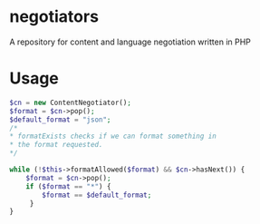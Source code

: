 negotiators
===========

A repository for content and language negotiation written in PHP

# Usage

```php
$cn = new ContentNegotiator();
$format = $cn->pop();
$default_format = "json";
/*
* formatExists checks if we can format something in 
* the format requested.
*/

while (!$this->formatAllowed($format) && $cn->hasNext()) {
    $format = $cn->pop();
    if ($format == "*") {
        $format == $default_format;
     }
}
```
